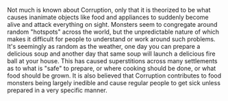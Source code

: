 Not much is known about Corruption, only that it is theorized to be what causes inanimate objects like food and appliances to suddenly become alive and attack everything on sight. Monsters seem to congregate around random "hotspots" across the world, but the unpredictable nature of which makes it difficult for people to understand or work around such problems. It's seemingly as random as the weather, one day you can prepare a delicious soup and another day that same soup will launch a delicious fire ball at your house. This has caused superstitions across many settlements as to what is "safe" to prepare, or where cooking should be done, or what food should be grown. It is also believed that Corruption contributes to food monsters being largely inedible and cause regular people to get sick unless prepared in a very specific manner.